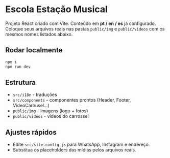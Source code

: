# Escola Estação Musical

Projeto React criado com Vite. Conteúdo em **pt / en / es** já configurado.
Coloque seus arquivos reais nas pastas `public/img` e `public/videos` com os
mesmos nomes listados abaixo.

## Rodar localmente
```bash
npm i
npm run dev
```

## Estrutura
- `src/i18n` - traduções
- `src/components` - componentes prontos (Header, Footer, VideoCarousel...)
- `public/img` - imagens (logo + fotos)
- `public/videos` - vídeos do carrossel

## Ajustes rápidos
- Edite `src/site.config.js` para WhatsApp, Instagram e endereço.
- Substitua os placeholders das mídias pelos arquivos reais.
